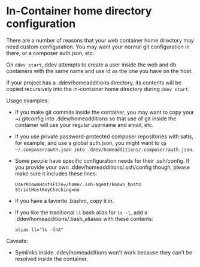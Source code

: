 <h1> In-Container home directory configuration</h1>

There are a number of reasons that your web container home directory may need custom configuration. You may want your normal git configuration in there, or a composer auth.json, etc.

On `ddev start`, ddev attempts to create a user inside the web and db containers with the same name and use id as the one you have on the host. 

If your project has a .ddev/homeadditions directory, its contents will be copied recursively into the in-container home directory during `ddev start`. 

Usage examples:

* If you make git commits inside the container, you may want to copy your ~/.gitconfig into .ddev/homeadditions so that use of git inside the container will use your regular username and email, etc.
* If you use private password-protected composer repositories with satis, for example, and use a global auth.json, you might want to `cp ~/.composer/auth.json into .ddev/homeadditions/.composer/auth.json`.
* Some people have specific configuration needs for their .ssh/config. If you provide your own .ddev/homeadditions/.ssh/config though, please make sure it includes these lines:
    ```
    UserKnownHostsFile=/home/.ssh-agent/known_hosts
    StrictHostKeyChecking=no
    ```
* If you have a favorite .bashrc, copy it in.

* If you like the traditional `ll` bash alias for `ls -l`, add a .ddev/homeadditions/.bash_aliases with these contents:
    ```
    alias ll="ls -lhA" 
    ```

Caveats:

* Symlinks inside .ddev/homeadditions won't work because they can't be resolved inside the container.
